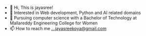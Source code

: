 - 👋 Hi, This is jayasree!
- 👀 Interested in Web development, Python and AI related domains 
- 🌱 Pursuing computer science with a Bachelor of Technology  at Mallareddy Engineering College for Women 
- 📫 How to reach me ...jayasreekoya@gmail.com 

<!---
jayasree27-hub/jayasree27-hub is a ✨ special ✨ repository because its `README.md` (this file) appears on your GitHub profile.
You can click the Preview link to take a look at your changes.
--->
